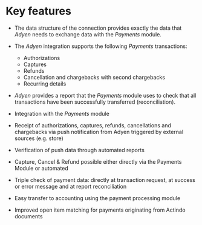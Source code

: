 # Key features

- The data structure of the connection provides exactly the data that *Adyen* needs to exchange data with the *Payments* module.
- The *Adyen* integration supports the following *Payments* transactions:
  - Authorizations
  - Captures
  - Refunds
  - Cancellation and chargebacks with second chargebacks
  - Recurring details
 
 - *Adyen* provides a report that the *Payments* module uses to check that all transactions have been successfully transferred (reconciliation).

- Integration with the *Payments* module
- Receipt of authorizations, captures, refunds, cancellations and chargebacks via push notification from Adyen triggered by external sources (e.g. store)
- Verification of push data through automated reports
- Capture, Cancel & Refund possible either directly via the Payments Module or automated
- Triple check of payment data: directly at transaction request, at success or error message and at report reconciliation
- Easy transfer to accounting using the payment processing module
- Improved open item matching for payments originating from Actindo documents
